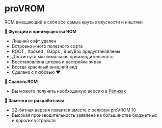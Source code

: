 # proVROM
ROM вмещающий в себя все самые крутые вкусности и ништяки

<p><strong>📓 Функции и преимущества ROM</strong></p>
<ul>
 <li>Лишний софт удален</li>
 <li>Встроено много полезного софта</li>
 <li>ROOT , Xposed , Gapps , BusyBox предустановлены</li>
 <li>Достигнута максимальная производительность</li>
 <li>Восстановлена шторка и настройка экран</li>
 <li>Всегда красивый внешний вид</li>
 <li>Сделано с любовью ❤</li>
</ul>
<p><strong>💾 Скачать ROM</strong></p>
<ul>
<li>Вы можете получить необходимую версию в <a href="https://github.com/mrfrost475/proVROM/releases">Релизах</a></li>
</ul>

<p><strong>📌 Заметки от разработчика</strong></p>
<ul>
 <li>32-битная версия появится вместе с релизом proVROM 10</li>
 <li>Высокая производительность заявлена на большинстве бюджетных и дорогих устройств</li>
</ul>
